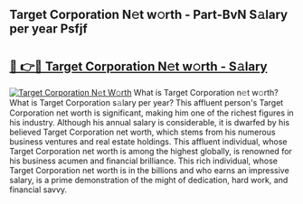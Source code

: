 ## Target Corporation N𝚎t w𝚘rth - Part-BvN S𝚊lary per year Psfjf

# <h2><a href="http://gc18a1.nevu.top/?p=Target+Corporation">🔗 👉🔴 Target Corporation N𝚎t w𝚘rth - S𝚊lary</a></h2>

[![Target Corporation N𝚎t W𝚘rth](https://i.imgur.com/Oavwk0R.jpeg)](http://gc18a1.nevu.top/?p=Target+Corporation)
What is Target Corporation n𝚎t w𝚘rth? What is Target Corporation s𝚊lary per year?
This affluent person's Target Corporation net worth is significant, making him one of the richest figures in his industry. Although his annual salary is considerable, it is dwarfed by his believed Target Corporation net worth, which stems from his numerous business ventures and real estate holdings. This affluent individual, whose Target Corporation net worth is among the highest globally, is renowned for his business acumen and financial brilliance. This rich individual, whose Target Corporation net worth is in the billions and who earns an impressive salary, is a prime demonstration of the might of dedication, hard work, and financial savvy.
